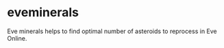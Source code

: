 eveminerals
===========

Eve minerals helps to find optimal number of asteroids to reprocess in Eve Online.
